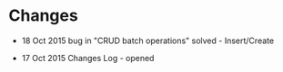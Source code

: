 # Changes



* 18 Oct 2015
bug in "CRUD batch operations" solved - Insert/Create

* 17 Oct 2015
Changes Log - opened



